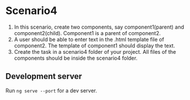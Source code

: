 # Scenario4

1. In this scenario, create two components, say component1(parent) and component2(child). Component1 is a
parent of component2.
2. A user should be able to enter text in the .html template file of component2. The template of
component1 should display the text.
3. Create the task in a scenario4 folder of your project. All files of the components should be inside the
scenario4 folder.

## Development server

Run `ng serve --port` for a dev server. 
